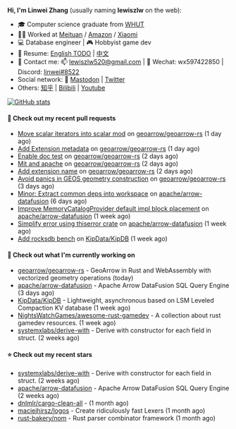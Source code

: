**Hi, I'm Linwei Zhang** (usually naming **lewiszlw** on the web):
- 🎓 Computer science graduate from [WHUT](https://en.wikipedia.org/wiki/Wuhan_University_of_Technology)
- 👨‍💻 Worked at [Meituan](https://about.meituan.com/home) / [Amazon](https://www.amazon.com/) / [Xiaomi](https://www.mi.com/)
- 💻 Database engineer | 🎮 Hobbyist game dev
- 📄 Resume: [English TODO](https://github.com/lewiszlw/lewiszlw/blob/main/Resume_EN.md) | [中文](https://github.com/lewiszlw/lewiszlw/blob/main/Resume_CN.md)
- 📱 Contact me: 📫 [lewiszlw520@gmail.com](mailto:lewiszlw520@gmail.com) | 💬 Wechat: wx597422850 | Discord: [linwei#8522](http://discordapp.com/users/891664307035713576)
- Social network: 🦣 [Mastodon](https://mastodon.world/@lewiszlw) | [Twitter](https://twitter.com/lewiszlw)
- Others: [知乎](https://www.zhihu.com/people/tian-qian-zhu-wu-ya) | [Bilibili](https://space.bilibili.com/43876861) | [Youtube](https://www.youtube.com/channel/UCnvri1tqAjxsp9nGQ63zUNw)

[![GitHub stats](https://github-readme-stats.vercel.app/api?username=lewiszlw&count_private=true&show_icons=true&theme=solarized-dark&include_all_commits=true)](https://github.com/anuraghazra/github-readme-stats)

#### 🔨 Check out my recent pull requests

- [Move scalar iterators into scalar mod](https://github.com/geoarrow/geoarrow-rs/pull/225) on [geoarrow/geoarrow-rs](https://github.com/geoarrow/geoarrow-rs) (1 day ago)
- [Add Extension metadata](https://github.com/geoarrow/geoarrow-rs/pull/224) on [geoarrow/geoarrow-rs](https://github.com/geoarrow/geoarrow-rs) (1 day ago)
- [Enable doc test](https://github.com/geoarrow/geoarrow-rs/pull/222) on [geoarrow/geoarrow-rs](https://github.com/geoarrow/geoarrow-rs) (2 days ago)
- [Mit and apache](https://github.com/geoarrow/geoarrow-rs/pull/221) on [geoarrow/geoarrow-rs](https://github.com/geoarrow/geoarrow-rs) (2 days ago)
- [Add extension name](https://github.com/geoarrow/geoarrow-rs/pull/220) on [geoarrow/geoarrow-rs](https://github.com/geoarrow/geoarrow-rs) (2 days ago)
- [Avoid panics in GEOS geometry construction](https://github.com/geoarrow/geoarrow-rs/pull/217) on [geoarrow/geoarrow-rs](https://github.com/geoarrow/geoarrow-rs) (3 days ago)
- [Minor: Extract common deps into workspace](https://github.com/apache/arrow-datafusion/pull/7982) on [apache/arrow-datafusion](https://github.com/apache/arrow-datafusion) (6 days ago)
- [Improve MemoryCatalogProvider default impl block placement](https://github.com/apache/arrow-datafusion/pull/7975) on [apache/arrow-datafusion](https://github.com/apache/arrow-datafusion) (1 week ago)
- [Simplify error using thiserror crate](https://github.com/apache/arrow-datafusion/pull/7974) on [apache/arrow-datafusion](https://github.com/apache/arrow-datafusion) (1 week ago)
- [Add rocksdb bench](https://github.com/KipData/KipDB/pull/56) on [KipData/KipDB](https://github.com/KipData/KipDB) (1 week ago)

#### 👷 Check out what I'm currently working on

- [geoarrow/geoarrow-rs](https://github.com/geoarrow/geoarrow-rs) - GeoArrow in Rust and WebAssembly with vectorized geometry operations (today)
- [apache/arrow-datafusion](https://github.com/apache/arrow-datafusion) - Apache Arrow DataFusion SQL Query Engine (3 days ago)
- [KipData/KipDB](https://github.com/KipData/KipDB) -  Lightweight, asynchronous based on LSM Leveled Compaction KV database (1 week ago)
- [NightsWatchGames/awesome-rust-gamedev](https://github.com/NightsWatchGames/awesome-rust-gamedev) - A collection about rust gamedev resources. (1 week ago)
- [systemxlabs/derive-with](https://github.com/systemxlabs/derive-with) - Derive with constructor for each field in struct. (2 weeks ago)

#### ⭐ Check out my recent stars

- [systemxlabs/derive-with](https://github.com/systemxlabs/derive-with) - Derive with constructor for each field in struct. (2 weeks ago)
- [apache/arrow-datafusion](https://github.com/apache/arrow-datafusion) - Apache Arrow DataFusion SQL Query Engine (2 weeks ago)
- [dnlmlr/cargo-clean-all](https://github.com/dnlmlr/cargo-clean-all) -  (1 month ago)
- [maciejhirsz/logos](https://github.com/maciejhirsz/logos) - Create ridiculously fast Lexers (1 month ago)
- [rust-bakery/nom](https://github.com/rust-bakery/nom) - Rust parser combinator framework (1 month ago)
